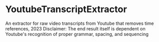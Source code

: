 # YoutubeTranscriptExtractor
An extractor for raw video transcripts from Youtube that removes time references, 2023
Disclaimer: The end result itself is dependent on Youtube's recognition of proper grammar, spacing, and sequencing
